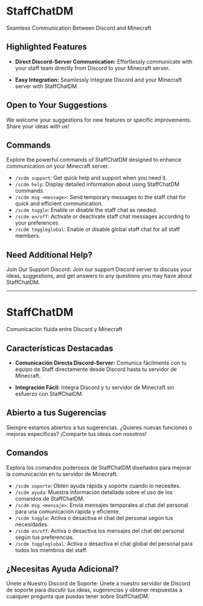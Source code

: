 # StaffChatDM

Seamless Communication Between Discord and Minecraft

## **Highlighted Features**

- **Direct Discord-Server Communication:** Effortlessly communicate with your staff team directly from Discord to your Minecraft server.
  
- **Easy Integration:** Seamlessly integrate Discord and your Minecraft server with StaffChatDM.

## **Open to Your Suggestions**

We welcome your suggestions for new features or specific improvements. Share your ideas with us!

## **Commands**

Explore the powerful commands of StaffChatDM designed to enhance communication on your Minecraft server.

- `/scdm support`: Get quick help and support when you need it.
- `/scdm help`: Display detailed information about using StaffChatDM commands.
- `/scdm msg <message>`: Send temporary messages to the staff chat for quick and efficient communication.
- `/scdm toggle`: Enable or disable the staff chat as needed.
- `/scdm on/off`: Activate or deactivate staff chat messages according to your preferences.
- `/scdm toggleglobal`: Enable or disable global staff chat for all staff members.

## **Need Additional Help?**

Join Our Support Discord: Join our support Discord server to discuss your ideas, suggestions, and get answers to any questions you may have about StaffChatDM.

---

# StaffChatDM

Comunicación fluida entre Discord y Minecraft

## **Características Destacadas**

- **Comunicación Directa Discord-Server:** Comunica fácilmente con tu equipo de Staff directamente desde Discord hasta tu servidor de Minecraft.
  
- **Integración Fácil:** Integra Discord y tu servidor de Minecraft sin esfuerzo con StaffChatDM.

## **Abierto a tus Sugerencias**

Siempre estamos abiertos a tus sugerencias. ¿Quieres nuevas funciones o mejoras específicas? ¡Comparte tus ideas con nosotros!

## **Comandos**

Explora los comandos poderosos de StaffChatDM diseñados para mejorar la comunicación en tu servidor de Minecraft.

- `/scdm soporte`: Obtén ayuda rápida y soporte cuando lo necesites.
- `/scdm ayuda`: Muestra información detallada sobre el uso de los comandos de StaffChatDM.
- `/scdm msg <mensaje>`: Envía mensajes temporales al chat del personal para una comunicación rápida y eficiente.
- `/scdm toggle`: Activa o desactiva el chat del personal según tus necesidades.
- `/scdm on/off`: Activa o desactiva los mensajes del chat del personal según tus preferencias.
- `/scdm toggleglobal`: Activa o desactiva el chat global del personal para todos los miembros del staff.

## **¿Necesitas Ayuda Adicional?**

Únete a Nuestro Discord de Soporte: Únete a nuestro servidor de Discord de soporte para discutir tus ideas, sugerencias y obtener respuestas a cualquier pregunta que puedas tener sobre StaffChatDM.
